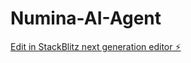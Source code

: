# Numina-AI-Agent

[Edit in StackBlitz next generation editor ⚡️](https://stackblitz.com/~/github.com/C-Harshul/Numina-AI-Agent)